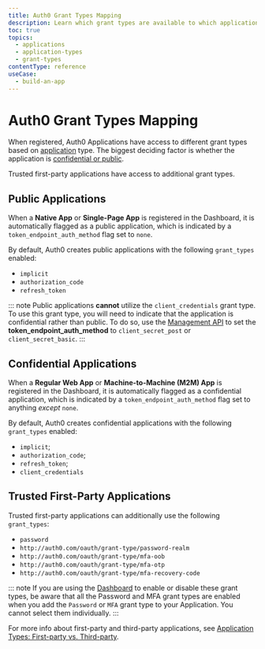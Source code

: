 ```yaml
---
title: Auth0 Grant Types Mapping
description: Learn which grant types are available to which application types with Auth0.
toc: true
topics:
  - applications
  - application-types
  - grant-types
contentType: reference
useCase:
  - build-an-app
---
```


# Auth0 Grant Types Mapping

When registered, Auth0 Applications have access to different grant types based on [application](/applications) type. The biggest deciding factor is whether the application is [confidential or public](/applications/concepts/app-types-confidential-public).

Trusted first-party applications have access to additional grant types.

## Public Applications

When a **Native App** or **Single-Page App** is registered in the Dashboard, it is automatically flagged as a public application, which is indicated by a `token_endpoint_auth_method` flag set to `none`.

By default, Auth0 creates public applications with the following `grant_types` enabled:

* `implicit`
* `authorization_code`
* `refresh_token`

::: note
Public applications **cannot** utilize the `client_credentials` grant type. To use this grant type, you will need to indicate that the application is confidential rather than public. To do so, use the [Management API](/api/management/v2#!/Clients/patch_clients_by_id) to set the **token_endpoint_auth_method** to `client_secret_post` or `client_secret_basic`.
:::

## Confidential Applications

When a **Regular Web App** or **Machine-to-Machine (M2M) App** is registered in the Dashboard, it is automatically flagged as a confidential application, which is indicated by a `token_endpoint_auth_method` flag set to anything *except* `none`. 

By default, Auth0 creates confidential applications with the following `grant_types` enabled:

* `implicit`;
* `authorization_code`;
* `refresh_token`;
* `client_credentials`

## Trusted First-Party Applications

Trusted first-party applications can additionally use the following `grant_types`:

* `password`
* `http://auth0.com/oauth/grant-type/password-realm`
* `http://auth0.com/oauth/grant-type/mfa-oob`
* `http://auth0.com/oauth/grant-type/mfa-otp`
* `http://auth0.com/oauth/grant-type/mfa-recovery-code`

::: note
If you are using the [Dashboard](${manage_url}) to enable or disable these grant types, be aware that all the Password and MFA grant types are enabled when you add the `Password` or `MFA` grant type to your Application. You cannot select them individually.
:::

For more info about first-party and third-party applications, see [Application Types: First-party vs. Third-party](/applications/concepts/app-types-first-third-party).
